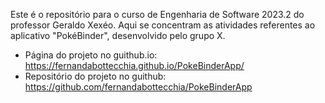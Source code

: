 Este é o repositório para o curso de Engenharia de Software 2023.2 do professor Geraldo Xexéo. 
Aqui se concentram as atividades referentes ao aplicativo "PokéBinder", desenvolvido pelo grupo X.

- Página do projeto no guithub.io: https://fernandabottecchia.github.io/PokeBinderApp/
- Repositório do projeto no guithub: https://github.com/fernandabottecchia/PokeBinderApp
